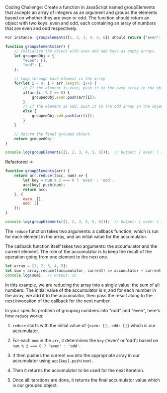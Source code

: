 Coding Challenge:
Create a function in JavaScript named groupElements that accepts an array of integers as an argument and groups the elements based on whether they are even or odd. The function should return an object with two keys: even and odd, each containing an array of numbers that are even and odd respectively.

```javascript
For instance, groupElements([1, 2, 3, 4, 5, 6]) should return {"even": [2, 4, 6], "odd": [1, 3, 5]}.

function groupElements(arr) {
    // Initialize the object with even and odd keys as empty arrays.
    let groupedObj = {
        "even": [],
        "odd": []
    };

    // Loop through each element in the array
    for(let i = 0; i < arr.length; i++) {
        // If the element is even, push it to the even array in the object.
        if(arr[i] % 2 == 0) {
            groupedObj.even.push(arr[i]);
        }
        // If the element is odd, push it to the odd array in the object.
        else {
            groupedObj.odd.push(arr[i]);
        }
    }

    // Return the final grouped object.
    return groupedObj;
}

console.log(groupElements([1, 2, 3, 4, 5, 6]));  // Output: { even: [ 2, 4, 6 ], odd: [ 1, 3, 5 ] }

```

Refactored -> 
```javascript
function groupElements(arr) {
    return arr.reduce((acc, num) => {
        let key = num % 2 === 0 ? 'even' : 'odd';
        acc[key].push(num);
        return acc;
    }, {
        even: [],
        odd: []
    });
}

console.log(groupElements([1, 2, 3, 4, 5, 6]));  // Output: { even: [ 2, 4, 6 ], odd: [ 1, 3, 5 ] }
```


The `reduce` function takes two arguments: a callback function, which is run for each element in the array, and an initial value for the accumulator.

The callback function itself takes two arguments: the accumulator and the current element. The role of the accumulator is to keep the result of the operation going from one element to the next one. 


```javascript
let array = [1, 2, 3, 4, 5];
let sum = array.reduce((accumulator, current) => accumulator + current, 0);
console.log(sum);  // Output: 15
```

In this example, we are reducing the array into a single value: the sum of all numbers. The initial value of the accumulator is `0`, and for each number in the array, we add it to the accumulator, then pass the result along to the next invocation of the callback for the next number.

In your specific problem of grouping numbers into "odd" and "even", here's how `reduce` works:

1. `reduce` starts with the initial value of `{even: [], odd: []}` which is our accumulator.

2. For each `num` in the `arr`, it determines the `key` ('even' or 'odd') based on `num % 2 === 0 ? 'even' : 'odd'`.

3. It then pushes the current `num` into the appropriate array in our accumulator using `acc[key].push(num)`.

4. Then it returns the accumulator to be used for the next iteration.

5. Once all iterations are done, it returns the final accumulator value which is our grouped object.
